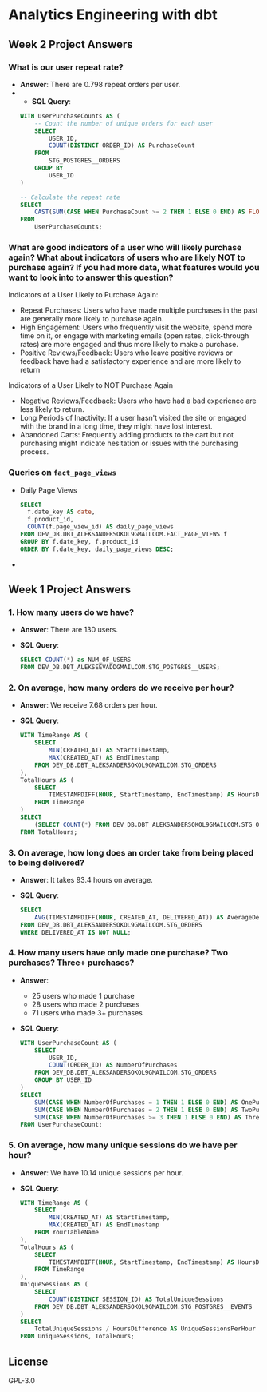 # Analytics Engineering with dbt

## Week 2 Project Answers
### What is our user repeat rate?

- **Answer**: There are 0.798 repeat orders per user.
- - **SQL Query**:
  ```sql
  WITH UserPurchaseCounts AS (
      -- Count the number of unique orders for each user
      SELECT 
          USER_ID, 
          COUNT(DISTINCT ORDER_ID) AS PurchaseCount
      FROM 
          STG_POSTGRES__ORDERS
      GROUP BY 
          USER_ID
  )

  -- Calculate the repeat rate
  SELECT 
      CAST(SUM(CASE WHEN PurchaseCount >= 2 THEN 1 ELSE 0 END) AS FLOAT) / COUNT(USER_ID) AS RepeatRate
  FROM 
      UserPurchaseCounts;
  ```

### What are good indicators of a user who will likely purchase again? What about indicators of users who are likely NOT to purchase again? If you had more data, what features would you want to look into to answer this question?
Indicators of a User Likely to Purchase Again:
- Repeat Purchases: Users who have made multiple purchases in the past are generally more likely to purchase again.
- High Engagement: Users who frequently visit the website, spend more time on it, or engage with marketing emails (open rates, click-through rates) are more engaged and thus more likely to make a purchase.
- Positive Reviews/Feedback: Users who leave positive reviews or feedback have had a satisfactory experience and are more likely to return

Indicators of a User Likely to NOT Purchase Again
- Negative Reviews/Feedback: Users who have had a bad experience are less likely to return.
- Long Periods of Inactivity: If a user hasn't visited the site or engaged with the brand in a long time, they might have lost interest.
- Abandoned Carts: Frequently adding products to the cart but not purchasing might indicate hesitation or issues with the purchasing process.

### Queries on `fact_page_views`
 - Daily Page Views
   ```sql
   SELECT 
     f.date_key AS date,
     f.product_id,
     COUNT(f.page_view_id) AS daily_page_views
   FROM DEV_DB.DBT_ALEKSANDERSOKOL9GMAILCOM.FACT_PAGE_VIEWS f
   GROUP BY f.date_key, f.product_id
   ORDER BY f.date_key, daily_page_views DESC;
   ```
- 


## Week 1 Project Answers

### 1. How many users do we have?

- **Answer**: There are 130 users.

- **SQL Query**:
  ```sql
  SELECT COUNT(*) as NUM_OF_USERS
  FROM DEV_DB.DBT_ALEKSEEVADDGMAILCOM.STG_POSTGRES__USERS;
  ```

### 2. On average, how many orders do we receive per hour?

- **Answer**: We receive 7.68 orders per hour.

- **SQL Query**:
  ```sql
  WITH TimeRange AS (
      SELECT
          MIN(CREATED_AT) AS StartTimestamp,
          MAX(CREATED_AT) AS EndTimestamp
      FROM DEV_DB.DBT_ALEKSANDERSOKOL9GMAILCOM.STG_ORDERS
  ),
  TotalHours AS (
      SELECT
          TIMESTAMPDIFF(HOUR, StartTimestamp, EndTimestamp) AS HoursDifference
      FROM TimeRange
  )
  SELECT
      (SELECT COUNT(*) FROM DEV_DB.DBT_ALEKSANDERSOKOL9GMAILCOM.STG_ORDERS) / HoursDifference AS AverageOrdersPerHour
  FROM TotalHours;
  ```

### 3. On average, how long does an order take from being placed to being delivered?

- **Answer**: It takes 93.4 hours on average.

- **SQL Query**:
  ```sql
  SELECT
      AVG(TIMESTAMPDIFF(HOUR, CREATED_AT, DELIVERED_AT)) AS AverageDeliveryTimeInHours
  FROM DEV_DB.DBT_ALEKSANDERSOKOL9GMAILCOM.STG_ORDERS
  WHERE DELIVERED_AT IS NOT NULL;
  ```

### 4. How many users have only made one purchase? Two purchases? Three+ purchases?

- **Answer**: 
  - 25 users who made 1 purchase
  - 28 users who made 2 purchases
  - 71 users who made 3+ purchases

- **SQL Query**:
  ```sql
  WITH UserPurchaseCount AS (
      SELECT
          USER_ID,
          COUNT(ORDER_ID) AS NumberOfPurchases
      FROM DEV_DB.DBT_ALEKSANDERSOKOL9GMAILCOM.STG_ORDERS
      GROUP BY USER_ID
  )
  SELECT
      SUM(CASE WHEN NumberOfPurchases = 1 THEN 1 ELSE 0 END) AS OnePurchaseUsers,
      SUM(CASE WHEN NumberOfPurchases = 2 THEN 1 ELSE 0 END) AS TwoPurchaseUsers,
      SUM(CASE WHEN NumberOfPurchases >= 3 THEN 1 ELSE 0 END) AS ThreeOrMorePurchaseUsers
  FROM UserPurchaseCount;
  ```

### 5. On average, how many unique sessions do we have per hour?

- **Answer**: We have 10.14 unique sessions per hour.

- **SQL Query**:
  ```sql
  WITH TimeRange AS (
      SELECT
          MIN(CREATED_AT) AS StartTimestamp,
          MAX(CREATED_AT) AS EndTimestamp
      FROM YourTableName
  ),
  TotalHours AS (
      SELECT
          TIMESTAMPDIFF(HOUR, StartTimestamp, EndTimestamp) AS HoursDifference
      FROM TimeRange
  ),
  UniqueSessions AS (
      SELECT
          COUNT(DISTINCT SESSION_ID) AS TotalUniqueSessions
      FROM DEV_DB.DBT_ALEKSANDERSOKOL9GMAILCOM.STG_POSTGRES__EVENTS
  )
  SELECT
      TotalUniqueSessions / HoursDifference AS UniqueSessionsPerHour
  FROM UniqueSessions, TotalHours;
  ```


## License

GPL-3.0
